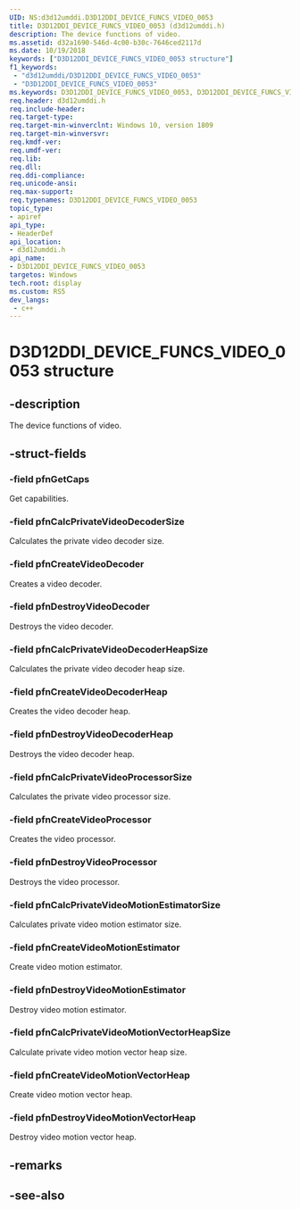 ```yaml
---
UID: NS:d3d12umddi.D3D12DDI_DEVICE_FUNCS_VIDEO_0053
title: D3D12DDI_DEVICE_FUNCS_VIDEO_0053 (d3d12umddi.h)
description: The device functions of video.
ms.assetid: d32a1690-546d-4c00-b30c-7646ced2117d
ms.date: 10/19/2018
keywords: ["D3D12DDI_DEVICE_FUNCS_VIDEO_0053 structure"]
f1_keywords:
 - "d3d12umddi/D3D12DDI_DEVICE_FUNCS_VIDEO_0053"
 - "D3D12DDI_DEVICE_FUNCS_VIDEO_0053"
ms.keywords: D3D12DDI_DEVICE_FUNCS_VIDEO_0053, D3D12DDI_DEVICE_FUNCS_VIDEO_0053, 
req.header: d3d12umddi.h
req.include-header:
req.target-type:
req.target-min-winverclnt: Windows 10, version 1809
req.target-min-winversvr:
req.kmdf-ver:
req.umdf-ver:
req.lib:
req.dll:
req.ddi-compliance:
req.unicode-ansi:
req.max-support:
req.typenames: D3D12DDI_DEVICE_FUNCS_VIDEO_0053
topic_type: 
- apiref
api_type: 
- HeaderDef
api_location: 
- d3d12umddi.h
api_name: 
- D3D12DDI_DEVICE_FUNCS_VIDEO_0053
targetos: Windows
tech.root: display
ms.custom: RS5
dev_langs:
 - c++
---
```


# D3D12DDI_DEVICE_FUNCS_VIDEO_0053 structure

## -description

The device functions of video.

## -struct-fields

### -field pfnGetCaps

Get capabilities. 


### -field pfnCalcPrivateVideoDecoderSize

Calculates the private video decoder size. 


### -field pfnCreateVideoDecoder

Creates a video decoder. 


### -field pfnDestroyVideoDecoder

Destroys the video decoder. 


### -field pfnCalcPrivateVideoDecoderHeapSize

Calculates the private video decoder heap size. 


### -field pfnCreateVideoDecoderHeap

Creates the video decoder heap. 


### -field pfnDestroyVideoDecoderHeap

Destroys the video decoder heap. 


### -field pfnCalcPrivateVideoProcessorSize

Calculates the private video processor size. 


### -field pfnCreateVideoProcessor

Creates the video processor. 


### -field pfnDestroyVideoProcessor

Destroys the video processor. 
 
### -field pfnCalcPrivateVideoMotionEstimatorSize

Calculates private video motion estimator size.

### -field pfnCreateVideoMotionEstimator

Create video motion estimator.

### -field pfnDestroyVideoMotionEstimator

Destroy video motion estimator.

### -field pfnCalcPrivateVideoMotionVectorHeapSize

Calculate private video motion vector heap size.

### -field pfnCreateVideoMotionVectorHeap

Create video motion vector heap.

### -field pfnDestroyVideoMotionVectorHeap

Destroy video motion vector heap.

## -remarks

## -see-also
